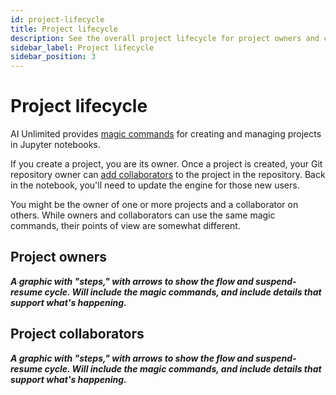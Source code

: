```yaml
---
id: project-lifecycle
title: Project lifecycle
description: See the overall project lifecycle for project owners and collaborators.
sidebar_label: Project lifecycle
sidebar_position: 3
---
```


# Project lifecycle

AI Unlimited provides [magic commands](/docs/explore-and-analyze-data/magic-commands.md) for creating and managing projects in Jupyter notebooks. 

If you create a project, you are its owner. Once a project is created, your Git repository owner can [add collaborators](/docs/manage-ai-unlimited/add-collaborators.md) to the project in the repository. Back in the notebook, you'll need to update the engine for those new users. 

You might be the owner of one or more projects and a collaborator on others. While owners and collaborators can use the same magic commands, their points of view are somewhat different. 

## Project owners

***A graphic with "steps," with arrows to show the flow and suspend-resume cycle. Will include the magic commands, and include details that support what's happening.***


## Project collaborators

***A graphic with "steps," with arrows to show the flow and suspend-resume cycle. Will include the magic commands, and include details that support what's happening.***

